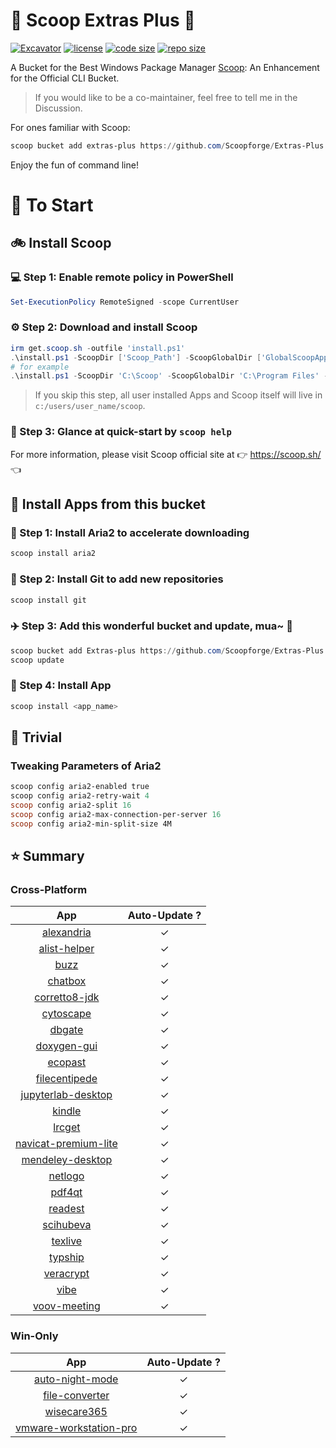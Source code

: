 # 🍨 Scoop Extras Plus 🍨

[![Excavator](https://github.com/Scoopforge/Extras-Plus/actions/workflows/ci.yml/badge.svg)](https://github.com/Scoopforge/Extras-Plus/actions/workflows/ci.yml)
[![license](https://img.shields.io/github/license/Scoopforge/Extras-Plus)](https://github.com/Scoopforge/Extras-Plus/blob/master/LICENSE)
[![code size](https://img.shields.io/github/languages/code-size/Scoopforge/Extras-Plus.svg)](https://img.shields.io/github/languages/code-size/Scoopforge/Extras-Plus.svg)
[![repo size](https://img.shields.io/github/repo-size/Scoopforge/Extras-Plus.svg)](https://img.shields.io/github/repo-size/Scoopforge/Extras-Plus.svg)

A Bucket for the Best Windows Package Manager [Scoop](https://github.com/ScoopInstaller/Scoop): An Enhancement for the Official CLI Bucket.

> If you would like to be a co-maintainer, feel free to tell me in the Discussion.

For ones familiar with Scoop:

```powershell
scoop bucket add extras-plus https://github.com/Scoopforge/Extras-Plus
```

Enjoy the fun of command line!

# 🏃 To Start

## 🚲 Install Scoop

### 💻 Step 1: Enable remote policy in PowerShell

```powershell
Set-ExecutionPolicy RemoteSigned -scope CurrentUser
```

### ⚙️ Step 2: Download and install Scoop

```powershell
irm get.scoop.sh -outfile 'install.ps1'
.\install.ps1 -ScoopDir ['Scoop_Path'] -ScoopGlobalDir ['GlobalScoopApps_Path'] -NoProxy
# for example
.\install.ps1 -ScoopDir 'C:\Scoop' -ScoopGlobalDir 'C:\Program Files' -NoProxy
```

> If you skip this step, all user installed Apps and Scoop itself will live in `c:/users/user_name/scoop`.

### 📖 Step 3: Glance at quick-start by `scoop help`

For more information, please visit Scoop official site at 👉 https://scoop.sh/ 👈

## 🚗 Install Apps from this bucket

### 🚋 Step 1: Install Aria2 to accelerate downloading

```powershell
scoop install aria2
```

### 🎫 Step 2: Install Git to add new repositories

```powershell
scoop install git
```

### ✈️ Step 3: Add this wonderful bucket and update, mua~ 💋

```powershell
scoop bucket add Extras-plus https://github.com/Scoopforge/Extras-Plus
scoop update
```

### 🚀 Step 4: Install App

```powershell
scoop install <app_name>
```

## 📝 Trivial

### Tweaking Parameters of Aria2

```powershell
scoop config aria2-enabled true
scoop config aria2-retry-wait 4
scoop config aria2-split 16
scoop config aria2-max-connection-per-server 16
scoop config aria2-min-split-size 4M
```

## ⭐️ Summary

### Cross-Platform

|                                     App                                      | Auto-Update ? |
| :--------------------------------------------------------------------------: | :-----------: |
|               [alexandria](https://github.com/btpf/Alexandria)               |       ✓       |
|          [alist-helper](https://github.com/Xmarmalade/alisthelper)           |       ✓       |
|                       [buzz](https://buzzcaptions.com)                       |       ✓       |
|                       [chatbox](https://chatboxai.app)                       |       ✓       |
|               [corretto8-jdk](https://aws.amazon.com/corretto)               |       ✓       |
|                      [cytoscape](https://cytoscape.org)                      |       ✓       |
|                         [dbgate](https://dbgate.org)                         |       ✓       |
|                       [doxygen-gui](http://doxygen.nl)                       |       ✓       |
|              [ecopast](https://github.com/EcoPasteHub/EcoPaste)              |       ✓       |
|          [filecentipede](https://github.com/filecxx/FileCentipede)           |       ✓       |
|    [jupyterlab-desktop](https://github.com/jupyterlab/jupyterlab-desktop)    |       ✓       |
|                   [kindle](https://amazon.com/kindleapps)                    |       ✓       |
|              [lrcget](https://github.com/tranxuanthang/lrcget)               |       ✓       |
| [navicat-premium-lite](https://navicat.com/en/products/navicat-premium-lite) |       ✓       |
|                   [mendeley-desktop](http://mendeley.com/)                   |       ✓       |
|               [netlogo](https://ccl.northwestern.edu/netlogo)                |       ✓       |
|                    [pdf4qt](https://jakubmelka.github.io)                    |       ✓       |
|                        [readest](https://readest.com)                        |       ✓       |
|               [scihubeva](https://github.com/leovan/SciHubEVA)               |       ✓       |
|                      [texlive](https://tug.org/texlive)                      |       ✓       |
|                [typship](https://github.com/sjfhsjfh/typship)                |       ✓       |
|                      [veracrypt](https://veracrypt.fr)                       |       ✓       |
|                 [vibe](https://github.com/thewh1teagle/vibe)                 |       ✓       |
|                   [voov-meeting](https://voovmeeting.com)                    |       ✓       |

### Win-Only

|                                      App                                      | Auto-Update ? |
| :---------------------------------------------------------------------------: | :-----------: |
|    [auto-night-mode](https://github.com/Armin2208/Windows-Auto-Night-Mode)    |       ✓       |
|                 [file-converter](https://file-converter.org)                  |       ✓       |
|           [wisecare365](https://wisecleaner.com/wise-care-365.html)           |       ✓       |
| [vmware-workstation-pro](https://vmware.com/products/desktop-hypervisor.html) |       ✓       |
